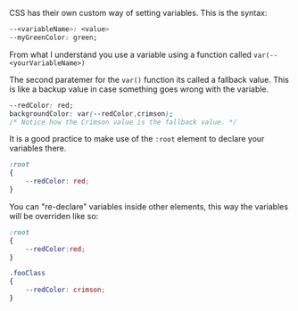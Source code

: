 CSS has their own custom way of setting variables. This is the syntax:

```css
--<variableName>: <value>
--myGreenColor: green;

```
From what I understand you use a variable using a function called `var(--<yourVariableName>)`

The second paratemer for the `var()` function its called a fallback value. This is like a backup value in case something goes wrong with the variable.

```css
--redColor: red;
backgroundColor: var(--redColor,crimson); 
/* Notice how the Crimson value is the fallback value. */

```

It is a good practice to make use of the `:root` element to declare your variables there.

```css
:root
{
    --redColor: red;
}
```


You can "re-declare" variables inside other elements, this way the variables will be overriden like so:

```css
:root
{
    --redColor:red;
}

.fooClass
{
    --redColor: crimson;
}
```

